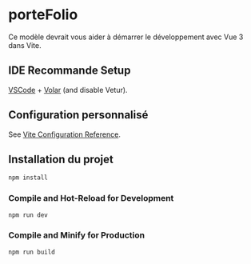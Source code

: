 # porteFolio

Ce modèle devrait vous aider à démarrer le développement avec Vue 3 dans Vite.

##  IDE Recommande Setup

[VSCode](https://code.visualstudio.com/) + [Volar](https://marketplace.visualstudio.com/items?itemName=Vue.volar) (and disable Vetur).

## Configuration personnalisé

See [Vite Configuration Reference](https://vitejs.dev/config/).

## Installation du projet

```sh
npm install
```

### Compile and Hot-Reload for Development

```sh
npm run dev
```

### Compile and Minify for Production

```sh
npm run build
```

